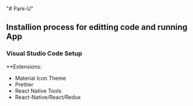 "# Park-U" 

## Installion process for editting code and running App

### Visual Studio Code Setup

**Extensions:
- Material Icon Theme
- Prettier
- React Native Tools
- React-Native/React/Redux
